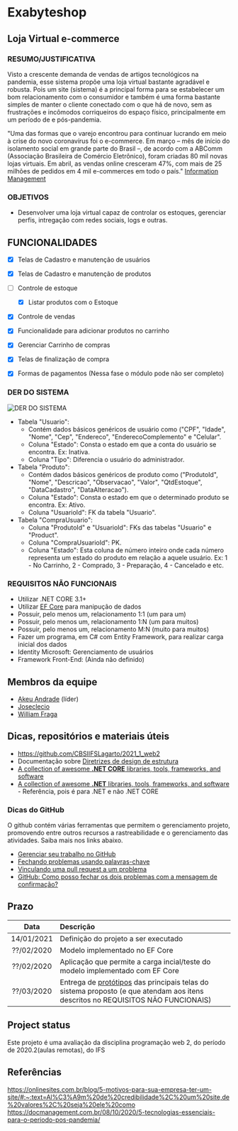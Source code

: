 
# Exabyteshop 

## Loja Virtual e-commerce

### RESUMO/JUSTIFICATIVA

Visto a crescente demanda de vendas de artigos tecnológicos na pandemia, esse sistema propõe uma loja virtual bastante agradável e robusta. Pois um site (sistema) é a principal forma para se estabelecer um bom relacionamento com o consumidor e também é uma forma bastante simples de manter o cliente conectado com o que há de novo, sem as frustrações e incômodos corriqueiros do espaço físico, principalmente em um período de e pós-pandemia.

"Uma das formas que o varejo encontrou para continuar lucrando em meio à crise do novo coronavírus foi o e-commerce. Em março – mês de início do isolamento social em grande parte do Brasil –, de acordo com a ABComm (Associação Brasileira de Comércio Eletrônico), foram criadas 80 mil novas lojas virtuais. Em abril, as vendas online cresceram 47%, com mais de 25 milhões de pedidos em 4 mil e-commerces em todo o país." [Information Management](https://docmanagement.com.br/)

### OBJETIVOS

- Desenvolver uma loja virtual capaz de controlar os estoques, gerenciar perfis, intregação com redes sociais, logs e outras.

## FUNCIONALIDADES

- [x] Telas de Cadastro e manutenção de usuários 
- [x] Telas de Cadastro e manutenção de produtos
- [ ] Controle de estoque
  - [x] Listar produtos com o Estoque
- [x] Controle de vendas
- [x] Funcionalidade para adicionar produtos no carrinho
- [x] Gerenciar Carrinho de compras
- [x] Telas de finalização de compra
- [x] Formas de pagamentos (Nessa fase o módulo pode não ser completo)


### DER DO SISTEMA

![DER DO SISTEMA](https://firebasestorage.googleapis.com/v0/b/lojavirtual-c6a7d.appspot.com/o/der3.0.PNG?alt=media&token=b38c817a-359d-45ba-b47e-f98019978bc6)

- Tabela "Usuario":
  - Contém dados básicos genéricos de usuário como ("CPF", "Idade", "Nome", "Cep", "Endereco", "EnderecoComplemento" e "Celular".
  - Coluna "Estado": Consta o estado em que a conta do usuário se encontra. Ex: Inativa.
  - Coluna "Tipo": Diferencia o usuário do administrador.
- Tabela "Produto":
  - Contém dados básicos genéricos de produto como ("ProdutoId", "Nome", "Descricao", "Observacao", "Valor", "QtdEstoque", "DataCadastro", "DataAlteracao").
  - Coluna "Estado": Consta o estado em que o determinado produto se encontra. Ex: Ativo.
  - Coluna "UsuarioId": FK da tabela "Usuario".
- Tabela "CompraUsuario":
  - Coluna "ProdutoId" e "UsuarioId": FKs das tabelas "Usuario" e "Product".
  - Coluna "CompraUsuarioId": PK.
  - Coluna "Estado": Esta coluna de número inteiro onde cada número representa um estado do produto em relação a aquele usuário. Ex: 1 - No Carrinho, 2 - Comprado, 3 - Preparação, 4 - Cancelado e etc.

### REQUISITOS NÃO FUNCIONAIS

- Utilizar .NET CORE 3.1+
- Utilizar [EF Core](https://docs.microsoft.com/pt-br/ef/core/) para manipução de dados
- Possuir, pelo menos um, relacionamento 1:1 (um para um)
- Possuir, pelo menos um, relacionamento 1:N (um para muitos)
- Possuir, pelo menos um, relacionamento M:N (muito para muitos)
- Fazer um programa, em C# com Entity Framework, para realizar carga inicial dos dados
- Identity Microsoft: Gerenciamento de usuários
- Framework Front-End: (Ainda não definido)

## Membros da equipe

- [Akeu Andrade](https://github.com/Akeu-Andrade) (líder)
- [Joseclecio](https://github.com/joseclecio)
- [William Fraga](https://github.com/WilliamFraga)

## Dicas, repositórios e materiais úteis

- https://github.com/CBSIIFSLagarto/2021_1_web2
- Documentação sobre [Diretrizes de design de estrutura] 
- [A collection of awesome **.NET CORE** libraries, tools, frameworks, and software](https://github.com/thangchung/awesome-dotnet-core)
- [A collection of awesome **.NET** libraries, tools, frameworks, and software](https://github.com/quozd/awesome-dotnet) - Referência, pois é para .NET e não .NET CORE

### Dicas do GitHub

O github contém várias ferramentas que permitem o gerenciamento projeto, promovendo entre outros recursos a rastreabilidade e o gerenciamento das atividades. Saiba mais nos links abaixo.

- [Gerenciar seu trabalho no GitHub](https://docs.github.com/pt/free-pro-team@latest/github/managing-your-work-on-github)
- [Fechando problemas usando palavras-chave](https://docs.github.com/en/enterprise/2.16/user/github/managing-your-work-on-github/closing-issues-using-keywords)
- [Vinculando uma pull request a um problema](https://docs.github.com/pt/free-pro-team@latest/github/managing-your-work-on-github/linking-a-pull-request-to-an-issue)
- [GitHub: Como posso fechar os dois problemas com a mensagem de confirmação?](https://stackoverflow.com/questions/60027222/github-how-can-i-close-the-two-issues-with-commit-message) 

## Prazo

Data | Descrição
:---:|:---
14/01/2021 | Definição do projeto a ser executado
??/02/2020 | Modelo implementado no EF Core
??/02/2020 | Aplicação que permite a carga incial/teste do modelo implementado com EF Core
??/03/2020 | Entrega de [protótipos](prototipos/prototipos.md) das principais telas do sistema proposto (e que atendam aos itens descritos no REQUISITOS NÃO FUNCIONAIS)

## Project status
Este projeto é uma avaliação da disciplina programação web 2, do período de 2020.2(aulas remotas), do IFS


[Diretrizes de design de estrutura]: https://docs.microsoft.com/pt-br/dotnet/standard/design-guidelines/

## Referências  

https://onlinesites.com.br/blog/5-motivos-para-sua-empresa-ter-um-site/#:~:text=Al%C3%A9m%20de%20credibilidade%2C%20um%20site,de%20valores%2C%20seja%20ele%20como
https://docmanagement.com.br/08/10/2020/5-tecnologias-essenciais-para-o-periodo-pos-pandemia/
